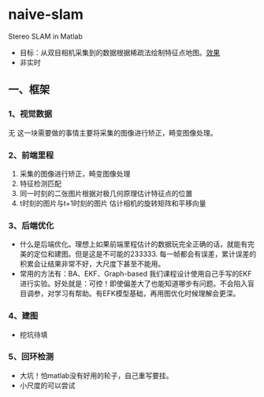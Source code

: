 # naive-slam
Stereo SLAM in Matlab

- 目标：从双目相机采集到的数据根据稀疏法绘制特征点地图。[效果](https://www.youtube.com/watch?v=MUyNOEICrf8 "orb-slam")
- 非实时


## 一、框架
### 1、视觉数据
无
这一块需要做的事情主要将采集的图像进行矫正，畸变图像处理。

### 2、前端里程


1. 采集的图像进行矫正，畸变图像处理
2. 特征检测匹配
3. 同一时刻的二张图片根据对极几何原理估计特征点的位置
4. t时刻的图片与t+1时刻的图片 估计相机的旋转矩阵和平移向量


### 3、后端优化
- 什么是后端优化。理想上如果前端里程估计的数据玩完全正确的话，就能有完美的定位和建图。但是这是不可能的233333. 每一帧都会有误差，累计误差的积累会让结果非常不好，大尺度下甚至不能用。 
- 常用的方法有：BA、EKF、Graph-based 我们课程设计使用自己手写的EKF进行实验。好处就是：可控！即使偏差大了也能知道哪步有问题。不会陷入盲目调参，对学习有帮助。有EFK模型基础，再用图优化时候理解会更深。


### 4、建图
- 挖坑待填

### 5、回环检测
- 大坑！怕matlab没有好用的轮子，自己重写要挂。
- 小尺度的可以尝试